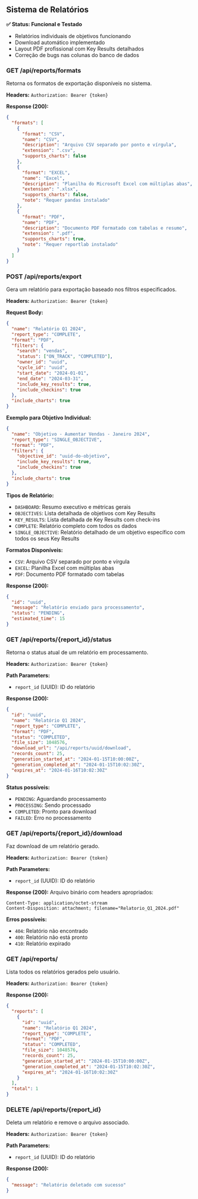 ## Sistema de Relatórios

**✅ Status: Funcional e Testado**
- Relatórios individuais de objetivos funcionando
- Download automático implementado  
- Layout PDF profissional com Key Results detalhados
- Correção de bugs nas colunas do banco de dados

### GET /api/reports/formats
Retorna os formatos de exportação disponíveis no sistema.

**Headers:** `Authorization: Bearer {token}`

**Response (200):**
```json
{
  "formats": [
    {
      "format": "CSV",
      "name": "CSV",
      "description": "Arquivo CSV separado por ponto e vírgula",
      "extension": ".csv",
      "supports_charts": false
    },
    {
      "format": "EXCEL",
      "name": "Excel",
      "description": "Planilha do Microsoft Excel com múltiplas abas",
      "extension": ".xlsx",
      "supports_charts": false,
      "note": "Requer pandas instalado"
    },
    {
      "format": "PDF",
      "name": "PDF",
      "description": "Documento PDF formatado com tabelas e resumo",
      "extension": ".pdf",
      "supports_charts": true,
      "note": "Requer reportlab instalado"
    }
  ]
}
```

### POST /api/reports/export
Gera um relatório para exportação baseado nos filtros especificados.

**Headers:** `Authorization: Bearer {token}`

**Request Body:**
```json
{
  "name": "Relatório Q1 2024",
  "report_type": "COMPLETE",
  "format": "PDF",
  "filters": {
    "search": "vendas",
    "status": ["ON_TRACK", "COMPLETED"],
    "owner_id": "uuid",
    "cycle_id": "uuid",
    "start_date": "2024-01-01",
    "end_date": "2024-03-31",
    "include_key_results": true,
    "include_checkins": true
  },
  "include_charts": true
}
```

**Exemplo para Objetivo Individual:**
```json
{
  "name": "Objetivo - Aumentar Vendas - Janeiro 2024",
  "report_type": "SINGLE_OBJECTIVE",
  "format": "PDF",
  "filters": {
    "objective_id": "uuid-do-objetivo",
    "include_key_results": true,
    "include_checkins": true
  },
  "include_charts": true
}
```

**Tipos de Relatório:**
- `DASHBOARD`: Resumo executivo e métricas gerais
- `OBJECTIVES`: Lista detalhada de objetivos com Key Results
- `KEY_RESULTS`: Lista detalhada de Key Results com check-ins
- `COMPLETE`: Relatório completo com todos os dados
- `SINGLE_OBJECTIVE`: Relatório detalhado de um objetivo específico com todos os seus Key Results

**Formatos Disponíveis:**
- `CSV`: Arquivo CSV separado por ponto e vírgula
- `EXCEL`: Planilha Excel com múltiplas abas
- `PDF`: Documento PDF formatado com tabelas

**Response (200):**
```json
{
  "id": "uuid",
  "message": "Relatório enviado para processamento",
  "status": "PENDING",
  "estimated_time": 15
}
```

### GET /api/reports/{report_id}/status
Retorna o status atual de um relatório em processamento.

**Headers:** `Authorization: Bearer {token}`

**Path Parameters:**
- `report_id` (UUID): ID do relatório

**Response (200):**
```json
{
  "id": "uuid",
  "name": "Relatório Q1 2024",
  "report_type": "COMPLETE",
  "format": "PDF",
  "status": "COMPLETED",
  "file_size": 1048576,
  "download_url": "/api/reports/uuid/download",
  "records_count": 25,
  "generation_started_at": "2024-01-15T10:00:00Z",
  "generation_completed_at": "2024-01-15T10:02:30Z",
  "expires_at": "2024-01-16T10:02:30Z"
}
```

**Status possíveis:**
- `PENDING`: Aguardando processamento
- `PROCESSING`: Sendo processado
- `COMPLETED`: Pronto para download
- `FAILED`: Erro no processamento

### GET /api/reports/{report_id}/download
Faz download de um relatório gerado.

**Headers:** `Authorization: Bearer {token}`

**Path Parameters:**
- `report_id` (UUID): ID do relatório

**Response (200):**
Arquivo binário com headers apropriados:
```
Content-Type: application/octet-stream
Content-Disposition: attachment; filename="Relatorio_Q1_2024.pdf"
```

**Erros possíveis:**
- `404`: Relatório não encontrado
- `400`: Relatório não está pronto
- `410`: Relatório expirado

### GET /api/reports/
Lista todos os relatórios gerados pelo usuário.

**Headers:** `Authorization: Bearer {token}`

**Response (200):**
```json
{
  "reports": [
    {
      "id": "uuid",
      "name": "Relatório Q1 2024",
      "report_type": "COMPLETE",
      "format": "PDF",
      "status": "COMPLETED",
      "file_size": 1048576,
      "records_count": 25,
      "generation_started_at": "2024-01-15T10:00:00Z",
      "generation_completed_at": "2024-01-15T10:02:30Z",
      "expires_at": "2024-01-16T10:02:30Z"
    }
  ],
  "total": 1
}
```

### DELETE /api/reports/{report_id}
Deleta um relatório e remove o arquivo associado.

**Headers:** `Authorization: Bearer {token}`

**Path Parameters:**
- `report_id` (UUID): ID do relatório

**Response (200):**
```json
{
  "message": "Relatório deletado com sucesso"
}
```
